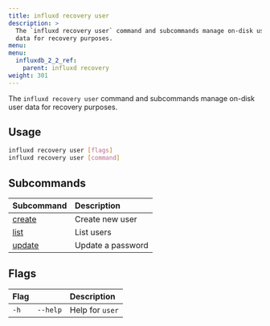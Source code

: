 ```yaml
---
title: influxd recovery user
description: >
  The `influxd recovery user` command and subcommands manage on-disk user 
  data for recovery purposes.
menu:
menu:
  influxdb_2_2_ref:
    parent: influxd recovery
weight: 301
---
```


The `influxd recovery user` command and subcommands manage on-disk user 
data for recovery purposes.

## Usage
```sh
influxd recovery user [flags]
influxd recovery user [command]
```

## Subcommands
| Subcommand                                                           | Description       |
| :------------------------------------------------------------------- | :---------------- |
| [create](/influxdb/v2.2/reference/cli/influxd/recovery/user/create/) | Create new user   |
| [list](/influxdb/v2.2/reference/cli/influxd/recovery/user/list/)     | List users        |
| [update](/influxdb/v2.2/reference/cli/influxd/recovery/user/list/)   | Update a password |

## Flags
| Flag |          | Description     |
| :--- | :------- | :-------------- |
| `-h` | `--help` | Help for `user` |